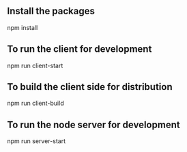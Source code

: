 ## Install the packages
npm install
## To run the client for development
npm run client-start
## To build the client side for distribution
npm run client-build
## To run the node server for development
npm run server-start
